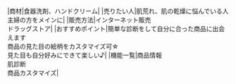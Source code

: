 |商材|食器洗剤、ハンドクリーム|
|売りたい人|肌荒れ、肌の乾燥に悩んでいる人<br>主婦の方をメインに|
|販売方法|インターネット販売<br>ドラッグストア|
|おすすめポイント|簡単な診断をして自分に合った商品に出会えます<br>商品の見た目の絵柄をカスタマイズ可☆<br>見た目も自分好みにできて楽しい♪|
|機能一覧|商品情報<br>肌診断<br>商品カスタマイズ|

